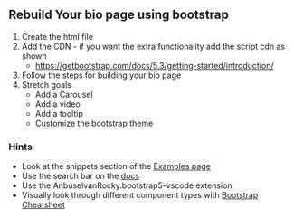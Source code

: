 ## Rebuild Your bio page using bootstrap

1. Create the html file
2. Add the CDN - if you want the extra functionality add the script cdn as shown
    - https://getbootstrap.com/docs/5.3/getting-started/introduction/
3. Follow the steps for building your bio page
4. Stretch goals
    - Add a Carousel
    - Add a video
    - Add a tooltip
    - Customize the bootstrap theme


### Hints
 - Look at the snippets section of the [Examples page](https://getbootstrap.com/docs/5.3/examples/)   
 - Use the search bar on the [docs](https://getbootstrap.com/docs/5.3/getting-started/introduction/)
 - Use the AnbuselvanRocky.bootstrap5-vscode extension
 - Visually look through different component types with [Bootstrap Cheatsheet](https://getbootstrap.com/docs/5.2/examples/cheatsheet/)

